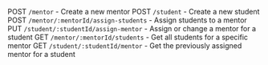    POST `/mentor` - Create a new mentor
   POST `/student` - Create a new student
   POST `/mentor/:mentorId/assign-students` - Assign students to a mentor
   PUT `/student/:studentId/assign-mentor` - Assign or change a mentor for a student
   GET `/mentor/:mentorId/students` - Get all students for a specific mentor
   GET `/student/:studentId/mentor` - Get the previously assigned mentor for a student